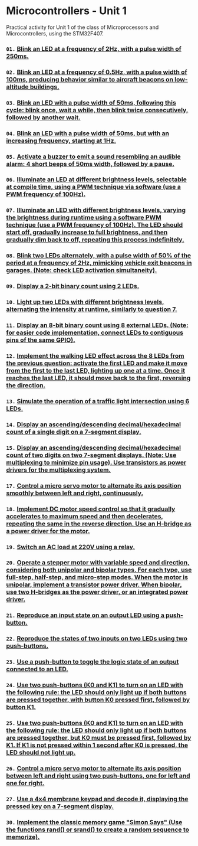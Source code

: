 # Microcontrollers - Unit 1
Practical activity for Unit 1 of the class of Microprocessors and Microcontrollers, using the STM32F407. 

### `01.` [Blink an LED at a frequency of 2Hz, with a pulse width of 250ms.](questoesPraticas/questao01.md)

### `02.` [Blink an LED at a frequency of 0.5Hz, with a pulse width of 100ms, producing behavior similar to aircraft beacons on low-altitude buildings.](questoesPraticas/questao02.md)

### `03.` [Blink an LED with a pulse width of 50ms, following this cycle: blink once, wait a while, then blink twice consecutively, followed by another wait.](questoesPraticas/questao03.md)

### `04.` [Blink an LED with a pulse width of 50ms, but with an increasing frequency, starting at 1Hz.](questoesPraticas/questao04.md)

### `05.` [Activate a buzzer to emit a sound resembling an audible alarm: 4 short beeps of 50ms width, followed by a pause.](questoesPraticas/questao05.md)

### `06.` [Illuminate an LED at different brightness levels, selectable at compile time, using a PWM technique via software (use a PWM frequency of 100Hz).](questoesPraticas/questao06.md)

### `07.` [Illuminate an LED with different brightness levels, varying the brightness during runtime using a software PWM technique (use a PWM frequency of 100Hz). The LED should start off, gradually increase to full brightness, and then gradually dim back to off, repeating this process indefinitely.](questoesPraticas/questao07.md)

### `08.` [Blink two LEDs alternately, with a pulse width of 50% of the period at a frequency of 2Hz, mimicking vehicle exit beacons in garages. (Note: check LED activation simultaneity).](questoesPraticas/questao08.md)

### `09.` [Display a 2-bit binary count using 2 LEDs.](questoesPraticas/questao09.md)

### `10.` [Light up two LEDs with different brightness levels, alternating the intensity at runtime, similarly to question 7.](questoesPraticas/questao10.md)

### `11.` [Display an 8-bit binary count using 8 external LEDs. (Note: for easier code implementation, connect LEDs to contiguous pins of the same GPIO).](questoesPraticas/questao11.md)

### `12.` [Implement the walking LED effect across the 8 LEDs from the previous question: activate the first LED and make it move from the first to the last LED, lighting up one at a time. Once it reaches the last LED, it should move back to the first, reversing the direction.](questoesPraticas/questao12.md)

### `13.` [Simulate the operation of a traffic light intersection using 6 LEDs.](questoesPraticas/questao13.md)

### `14.` [Display an ascending/descending decimal/hexadecimal count of a single digit on a 7-segment display.](questoesPraticas/questao14.md)

### `15.` [Display an ascending/descending decimal/hexadecimal count of two digits on two 7-segment displays. (Note: Use multiplexing to minimize pin usage). Use transistors as power drivers for the multiplexing system.](questoesPraticas/questao15.md)

### `17.` [Control a micro servo motor to alternate its axis position smoothly between left and right, continuously.](questoesPraticas/questao17.md)

### `18.` [Implement DC motor speed control so that it gradually accelerates to maximum speed and then decelerates, repeating the same in the reverse direction. Use an H-bridge as a power driver for the motor.](questoesPraticas/questao18.md)

### `19.` [Switch an AC load at 220V using a relay.](questoesPraticas/questao19.md)

### `20.` [Operate a stepper motor with variable speed and direction, considering both unipolar and bipolar types. For each type, use full-step, half-step, and micro-step modes. When the motor is unipolar, implement a transistor power driver. When bipolar, use two H-bridges as the power driver, or an integrated power driver.](questoesPraticas/questao20.md)

### `21.` [Reproduce an input state on an output LED using a push-button.](questoesPraticas/questao21.md)

### `22.` [Reproduce the states of two inputs on two LEDs using two push-buttons.](questoesPraticas/questao22.md)

### `23.` [Use a push-button to toggle the logic state of an output connected to an LED.](questoesPraticas/questao23.md)

### `24.` [Use two push-buttons (K0 and K1) to turn on an LED with the following rule: the LED should only light up if both buttons are pressed together, with button K0 pressed first, followed by button K1.](questoesPraticas/questao24.md)

### `25.` [Use two push-buttons (K0 and K1) to turn on an LED with the following rule: the LED should only light up if both buttons are pressed together, but K0 must be pressed first, followed by K1. If K1 is not pressed within 1 second after K0 is pressed, the LED should not light up.](questoesPraticas/questao25.md)

### `26.` [Control a micro servo motor to alternate its axis position between left and right using two push-buttons, one for left and one for right.](questoesPraticas/questao26.md)

### `27.` [Use a 4x4 membrane keypad and decode it, displaying the pressed key on a 7-segment display.](questoesPraticas/questao27.md)

### `30.` [Implement the classic memory game "Simon Says" (Use the functions rand() or srand() to create a random sequence to memorize).](questoesPraticas/questao30.md)
